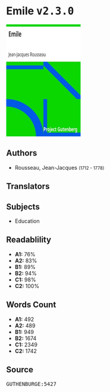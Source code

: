 # Emile <kbd>v2.3.0</kbd>

![](./cover.medium.jpg "")

## Authors


 - Rousseau, Jean-Jacques <small>(1712 - 1778)</small>

## Translators



## Subjects


 - Education

## Readablility


 - **A1:** 76%
 - **A2:** 83%
 - **B1:** 89%
 - **B2:** 94%
 - **C1:** 98%
 - **C2:** 100%

## Words Count


 - **A1:** 492
 - **A2:** 489
 - **B1:** 949
 - **B2:** 1674
 - **C1:** 2349
 - **C2:** 1742

## Source


<kbd>GUTHENBURGE:5427</kbd>
